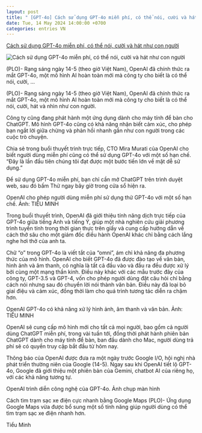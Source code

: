 ```yaml
---
layout: post
title: " [GPT-4o] Cách sử dụng GPT-4o miễn phí, có thể nói, cười và hát như con người"
date: Tue, 14 May 2024 14:00:00 +0700
categories: entries VN
---
```

[Cách sử dụng GPT-4o miễn phí, có thể nói, cười và hát như con người](https://plo.vn/ky-nguyen-so/cach-su-dung-gpt-4o-mien-phi-co-the-noi-cuoi-va-hat-nhu-con-nguoi-post790409.html)

![Cách sử dụng GPT-4o miễn phí, có thể nói, cười và hát như con người](https://image.plo.vn/1200x630/Uploaded/2024/vrwqqxjwp/2024_05_14/open-gpt-4o-2463.jpeg.webp)

(PLO)- Rạng sáng ngày 14-5 (theo giờ Việt Nam), OpenAI đã chính thức ra mắt GPT-4o, một mô hình AI hoàn toàn mới mà công ty cho biết là có thể nói, cười, ...

(PLO)- Rạng sáng ngày 14-5 (theo giờ Việt Nam), OpenAI đã chính thức ra mắt GPT-4o, một mô hình AI hoàn toàn mới mà công ty cho biết là có thể nói, cười, hát và nhìn như con người.

Công ty cũng đang phát hành một ứng dụng dành cho máy tính để bàn cho ChatGPT. Mô hình GPT-4o cũng có khả năng nhận biết cảm xúc, cho phép bạn ngắt lời giữa chừng và phản hồi nhanh gần như con người trong các cuộc trò chuyện.

Chia sẻ trong buổi thuyết trình trực tiếp, CTO Mira Murati của OpenAI cho biết người dùng miễn phí cũng có thể sử dụng GPT-4o với một số hạn chế. “Đây là lần đầu tiên chúng tôi đạt được một bước tiến lớn về mặt dễ sử dụng.”

Để sử dụng GPT-4o miễn phí, bạn chỉ cần mở ChatGPT trên trình duyệt web, sau đó bấm Thử ngay bây giờ trong cửa sổ hiện ra.

OpenAI cho phép người dùng miễn phí sử dụng thử GPT-4o với một số hạn chế. Ảnh: TIỂU MINH

Trong buổi thuyết trình, OpenAI đã giới thiệu tính năng dịch trực tiếp của GPT-4o giữa tiếng Anh và tiếng Ý, giúp một nhà nghiên cứu giải phương trình tuyến tính trong thời gian thực trên giấy và cung cấp hướng dẫn về cách thở sâu cho một giám đốc điều hành OpenAI khác chỉ bằng cách lắng nghe hơi thở của anh ta.

Chữ “o” trong GPT-4o là viết tắt của “omni”, ám chỉ khả năng đa phương thức của mô hình. OpenAI cho biết GPT-4o đã được đào tạo về văn bản, hình ảnh và âm thanh, có nghĩa là tất cả đầu vào và đầu ra đều được xử lý bởi cùng một mạng thần kinh. Điều này khác với các mẫu trước đây của công ty, GPT-3.5 và GPT-4, vốn cho phép người dùng đặt câu hỏi chỉ bằng cách nói nhưng sau đó chuyển lời nói thành văn bản. Điều này đã loại bỏ giai điệu và cảm xúc, đồng thời làm cho quá trình tương tác diễn ra chậm hơn.

OpenAI GPT-4o có khả năng xử lý hình ảnh, âm thanh và văn bản. Ảnh: TIỂU MINH

OpenAI sẽ cung cấp mô hình mới cho tất cả mọi người, bao gồm cả người dùng ChatGPT miễn phí, trong vài tuần tới, đồng thời phát hành phiên bản ChatGPT dành cho máy tính để bàn, ban đầu dành cho Mac, người dùng trả phí sẽ có quyền truy cập bắt đầu từ hôm nay.

Thông báo của OpenAI được đưa ra một ngày trước Google I/O, hội nghị nhà phát triển thường niên của Google (14-5). Ngay sau khi OpenAI tiết lộ GPT-4o, Google đã giới thiệu một phiên bản của Gemini, chatbot AI của riêng họ, với các khả năng tương tự.

OpenAI trình diễn công nghệ của GPT-4o. Ảnh chụp màn hình

Cách tìm trạm sạc xe điện cực nhanh bằng Google Maps (PLO)- Ứng dụng Google Maps vừa được bổ sung một số tính năng giúp người dùng có thể tìm trạm sạc xe điện nhanh hơn.

Tiểu Minh

